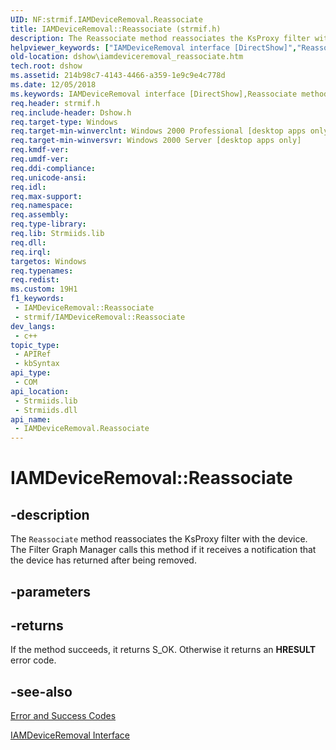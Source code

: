 ```yaml
---
UID: NF:strmif.IAMDeviceRemoval.Reassociate
title: IAMDeviceRemoval::Reassociate (strmif.h)
description: The Reassociate method reassociates the KsProxy filter with the device. The Filter Graph Manager calls this method if it receives a notification that the device has returned after being removed.
helpviewer_keywords: ["IAMDeviceRemoval interface [DirectShow]","Reassociate method","IAMDeviceRemoval.Reassociate","IAMDeviceRemoval::Reassociate","IAMDeviceRemovalReassociate","Reassociate","Reassociate method [DirectShow]","Reassociate method [DirectShow]","IAMDeviceRemoval interface","dshow.iamdeviceremoval_reassociate","strmif/IAMDeviceRemoval::Reassociate"]
old-location: dshow\iamdeviceremoval_reassociate.htm
tech.root: dshow
ms.assetid: 214b98c7-4143-4466-a359-1e9c9e4c778d
ms.date: 12/05/2018
ms.keywords: IAMDeviceRemoval interface [DirectShow],Reassociate method, IAMDeviceRemoval.Reassociate, IAMDeviceRemoval::Reassociate, IAMDeviceRemovalReassociate, Reassociate, Reassociate method [DirectShow], Reassociate method [DirectShow],IAMDeviceRemoval interface, dshow.iamdeviceremoval_reassociate, strmif/IAMDeviceRemoval::Reassociate
req.header: strmif.h
req.include-header: Dshow.h
req.target-type: Windows
req.target-min-winverclnt: Windows 2000 Professional [desktop apps only]
req.target-min-winversvr: Windows 2000 Server [desktop apps only]
req.kmdf-ver: 
req.umdf-ver: 
req.ddi-compliance: 
req.unicode-ansi: 
req.idl: 
req.max-support: 
req.namespace: 
req.assembly: 
req.type-library: 
req.lib: Strmiids.lib
req.dll: 
req.irql: 
targetos: Windows
req.typenames: 
req.redist: 
ms.custom: 19H1
f1_keywords:
 - IAMDeviceRemoval::Reassociate
 - strmif/IAMDeviceRemoval::Reassociate
dev_langs:
 - c++
topic_type:
 - APIRef
 - kbSyntax
api_type:
 - COM
api_location:
 - Strmiids.lib
 - Strmiids.dll
api_name:
 - IAMDeviceRemoval.Reassociate
---
```


# IAMDeviceRemoval::Reassociate


## -description

The <code>Reassociate</code> method reassociates the KsProxy filter with the device. The Filter Graph Manager calls this method if it receives a notification that the device has returned after being removed.

## -parameters

## -returns

If the method succeeds, it returns S_OK. Otherwise it returns an <b>HRESULT</b> error code.

## -see-also

<a href="https://docs.microsoft.com/windows/desktop/DirectShow/error-and-success-codes">Error and Success Codes</a>



<a href="https://docs.microsoft.com/windows/desktop/api/strmif/nn-strmif-iamdeviceremoval">IAMDeviceRemoval Interface</a>

